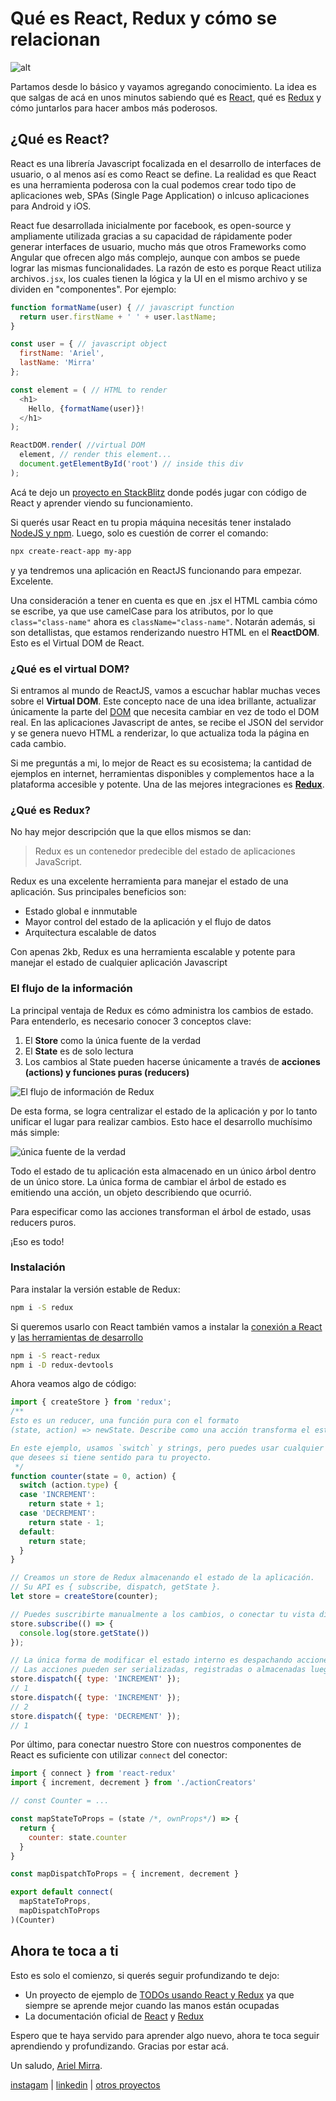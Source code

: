 # Qué es React, Redux y cómo se relacionan

![alt](https://photos.collectednotes.com/photos/642/dff981f3-1303-4782-ad99-75b97b723a87)

Partamos desde lo básico y vayamos agregando conocimiento. La idea es que salgas de acá en unos minutos sabiendo qué es [React](https://reactjs.org), qué es [Redux](https://redux.js.org) y cómo juntarlos para hacer ambos más poderosos.

## ¿Qué es React?
React es una librería Javascript focalizada en el desarrollo de interfaces de usuario, o al menos así es como React se define. La realidad es que React es una herramienta poderosa con la cual podemos crear todo tipo de aplicaciones web, SPAs (Single Page Application) o inlcuso aplicaciones para Android y iOS.

React fue desarrollada inicialmente por facebook, es open-source y ampliamente utilizada gracias a su capacidad de rápidamente poder generar interfaces de usuario, mucho más que otros Frameworks como Angular que ofrecen algo más complejo, aunque con ambos se puede lograr las mismas funcionalidades. La razón de esto es porque React utiliza archivos`.jsx`, los cuales tienen la lógica y la UI en el mismo archivo y se dividen en "componentes". Por ejemplo:

```javascript
function formatName(user) { // javascript function
  return user.firstName + ' ' + user.lastName;
}

const user = { // javascript object
  firstName: 'Ariel',
  lastName: 'Mirra'
};

const element = ( // HTML to render
  <h1>
    Hello, {formatName(user)}!
  </h1>
);

ReactDOM.render( //virtual DOM
  element, // render this element...
  document.getElementById('root') // inside this div
);
```
Acá te dejo un [proyecto en StackBlitz](https://stackblitz.com/edit/react-dstdh1) donde podés jugar con código de React y aprender viendo su funcionamiento.

Si querés usar React en tu propia máquina necesitás tener instalado [NodeJS y npm](https://nodejs.org/es). Luego, solo es cuestión de correr el comando:

```bash
npx create-react-app my-app
```
y ya tendremos una aplicación en ReactJS funcionando para empezar. Excelente.

Una consideración a tener en cuenta es que en .jsx el HTML cambia cómo se escribe, ya que use camelCase para los atributos, por lo que `class="class-name"` ahora es `className="class-name"`.
Notarán además, si son detallistas, que estamos renderizando nuestro HTML en el **ReactDOM**. Esto es el Virtual DOM de React.

### ¿Qué es el virtual DOM?
Si entramos al mundo de ReactJS, vamos a escuchar hablar muchas veces sobre el **Virtual DOM**. Este concepto nace de una idea brillante, actualizar únicamente la parte del [DOM](https://desarrolloweb.com/articulos/que-es-el-dom.html) que necesita cambiar en vez de todo el DOM real. En las aplicaciones Javascript de antes, se recibe el JSON del servidor y se genera nuevo HTML a renderizar, lo que actualiza toda la página en cada cambio.

Si me preguntás a mi, lo mejor de React es su ecosistema; la cantidad de ejemplos en internet, herramientas disponibles y complementos hace a la plataforma accesible y potente. Una de las mejores integraciones es **[Redux](https://es.redux.js.org)**.

### ¿Qué es Redux?
No hay mejor descripción que la que ellos mismos se dan:

> Redux es un contenedor predecible del estado de aplicaciones JavaScript.

Redux es una excelente herramienta para manejar el estado de una aplicación. Sus principales beneficios son:

- Estado global e innmutable
- Mayor control del estado de la aplicación y el flujo de datos
- Arquitectura escalable de datos

Con apenas 2kb, Redux es una herramienta escalable y potente para manejar el estado de cualquier aplicación Javascript

### El flujo de la información
La principal ventaja de Redux es cómo administra los cambios de estado. Para entenderlo, es necesario conocer 3 conceptos clave:


1. El **Store** como la única fuente de la verdad
2. El **State** es de solo lectura
3. Los cambios al State pueden hacerse únicamente a través de **acciones (actions) y funciones puras (reducers)**

![El flujo de información de Redux](https://camo.githubusercontent.com/5aba89b6daab934631adffc1f301d17bb273268b/68747470733a2f2f73332e616d617a6f6e6177732e636f6d2f6d656469612d702e736c69642e65732f75706c6f6164732f3336343831322f696d616765732f323438343535322f415243482d5265647578322d7265616c2e676966)

De esta forma, se logra centralizar el estado de la aplicación y por lo tanto unificar el lugar para realizar cambios. Esto hace el desarrollo muchísimo más simple:

![única fuente de la verdad](https://photos.collectednotes.com/photos/642/659aa7d2-f213-4027-a725-d782af88535e)

Todo el estado de tu aplicación esta almacenado en un único árbol dentro de un único store. La única forma de cambiar el árbol de estado es emitiendo una acción, un objeto describiendo que ocurrió.

Para especificar como las acciones transforman el árbol de estado, usas reducers puros.

¡Eso es todo!

### Instalación
Para instalar la versión estable de Redux:

```bash
npm i -S redux
```
Si queremos usarlo con React también vamos a instalar la [conexión a React](https://github.com/reduxjs/react-redux) y [las herramientas de desarrollo](https://github.com/gaearon/redux-devtools)

```bash
npm i -S react-redux
npm i -D redux-devtools
```

Ahora veamos algo de código:

```javascript
import { createStore } from 'redux';
/**
Esto es un reducer, una función pura con el formato
(state, action) => newState. Describe como una acción transforma el estado. El estado puede ser cualquier tipo de objeto inmutable, es decir, se devuelve un nuevo objeto si el estado cambió.

En este ejemplo, usamos `switch` y strings, pero puedes usar cualquier forma
que desees si tiene sentido para tu proyecto.
 */
function counter(state = 0, action) {
  switch (action.type) {
  case 'INCREMENT':
    return state + 1;
  case 'DECREMENT':
    return state - 1;
  default:
    return state;
  }
}

// Creamos un store de Redux almacenando el estado de la aplicación.
// Su API es { subscribe, dispatch, getState }.
let store = createStore(counter);

// Puedes suscribirte manualmente a los cambios, o conectar tu vista directamente
store.subscribe(() => {
  console.log(store.getState())
});

// La única forma de modificar el estado interno es despachando acciones.
// Las acciones pueden ser serializadas, registradas o almacenadas luego para volver a ejecutarlas.
store.dispatch({ type: 'INCREMENT' });
// 1
store.dispatch({ type: 'INCREMENT' });
// 2
store.dispatch({ type: 'DECREMENT' });
// 1
```

Por último, para conectar nuestro Store con nuestros componentes de React es suficiente con utilizar `connect` del conector:

```javascript
import { connect } from 'react-redux'
import { increment, decrement } from './actionCreators'

// const Counter = ...

const mapStateToProps = (state /*, ownProps*/) => {
  return {
    counter: state.counter
  }
}

const mapDispatchToProps = { increment, decrement }

export default connect(
  mapStateToProps,
  mapDispatchToProps
)(Counter)
```

## Ahora te toca a ti
Esto es solo el comienzo, si querés seguir profundizando te dejo:

- Un proyecto de ejemplo de [TODOs usando React y Redux](https://codesandbox.io/s/9on71rvnyo) ya que siempre se aprende mejor cuando las manos están ocupadas
- La documentación oficial de [React](https://reactjs.org) y [Redux](https://redux.js.org/)



Espero que te haya servido para aprender algo nuevo, ahora te toca seguir aprendiendo y profundizando. Gracias por estar acá.

Un saludo, [Ariel Mirra](https://linktr.ee/arielmirra).

[instagam](https://www.instagram.com/ariel.mirra) | [linkedin](linkedin.com/in/ariel-mirra) | [otros proyectos](https://linktr.ee/arielmirra)